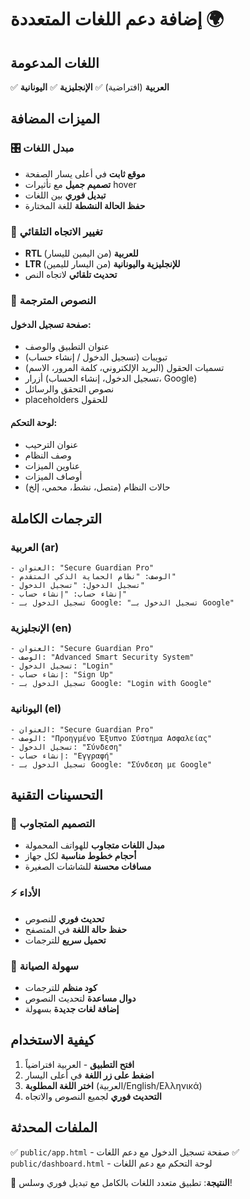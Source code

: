 # إضافة دعم اللغات المتعددة 🌍

## اللغات المدعومة

✅ **العربية** (افتراضية)
✅ **الإنجليزية** 
✅ **اليونانية**

## الميزات المضافة

### 🎛️ مبدل اللغات
- **موقع ثابت** في أعلى يسار الصفحة
- **تصميم جميل** مع تأثيرات hover
- **تبديل فوري** بين اللغات
- **حفظ الحالة النشطة** للغة المختارة

### 🔄 تغيير الاتجاه التلقائي
- **RTL للعربية** (من اليمين لليسار)
- **LTR للإنجليزية واليونانية** (من اليسار لليمين)
- **تحديث تلقائي** لاتجاه النص

### 📝 النصوص المترجمة

#### صفحة تسجيل الدخول:
- عنوان التطبيق والوصف
- تبويبات (تسجيل الدخول / إنشاء حساب)
- تسميات الحقول (البريد الإلكتروني، كلمة المرور، الاسم)
- أزرار (تسجيل الدخول، إنشاء الحساب، Google)
- نصوص التحقق والرسائل
- placeholders للحقول

#### لوحة التحكم:
- عنوان الترحيب
- وصف النظام
- عناوين الميزات
- أوصاف الميزات
- حالات النظام (متصل، نشط، محمي، إلخ)

## الترجمات الكاملة

### العربية (ar)
```
- العنوان: "Secure Guardian Pro"
- الوصف: "نظام الحماية الذكي المتقدم"
- تسجيل الدخول: "تسجيل الدخول"
- إنشاء حساب: "إنشاء حساب"
- تسجيل الدخول بـ Google: "تسجيل الدخول بـ Google"
```

### الإنجليزية (en)
```
- العنوان: "Secure Guardian Pro"
- الوصف: "Advanced Smart Security System"
- تسجيل الدخول: "Login"
- إنشاء حساب: "Sign Up"
- تسجيل الدخول بـ Google: "Login with Google"
```

### اليونانية (el)
```
- العنوان: "Secure Guardian Pro"
- الوصف: "Προηγμένο Έξυπνο Σύστημα Ασφαλείας"
- تسجيل الدخول: "Σύνδεση"
- إنشاء حساب: "Εγγραφή"
- تسجيل الدخول بـ Google: "Σύνδεση με Google"
```

## التحسينات التقنية

### 🎨 التصميم المتجاوب
- **مبدل اللغات متجاوب** للهواتف المحمولة
- **أحجام خطوط مناسبة** لكل جهاز
- **مسافات محسنة** للشاشات الصغيرة

### ⚡ الأداء
- **تحديث فوري** للنصوص
- **حفظ حالة اللغة** في المتصفح
- **تحميل سريع** للترجمات

### 🔧 سهولة الصيانة
- **كود منظم** للترجمات
- **دوال مساعدة** لتحديث النصوص
- **إضافة لغات جديدة** بسهولة

## كيفية الاستخدام

1. **افتح التطبيق** - العربية افتراضياً
2. **اضغط على زر اللغة** في أعلى اليسار
3. **اختر اللغة المطلوبة** (العربية/English/Ελληνικά)
4. **التحديث فوري** لجميع النصوص والاتجاه

## الملفات المحدثة

✅ `public/app.html` - صفحة تسجيل الدخول مع دعم اللغات
✅ `public/dashboard.html` - لوحة التحكم مع دعم اللغات

🎉 **النتيجة**: تطبيق متعدد اللغات بالكامل مع تبديل فوري وسلس!